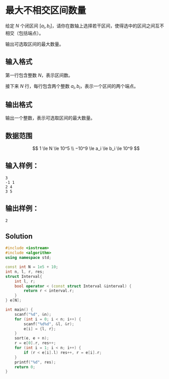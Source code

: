 # 最大不相交区间数量

给定 $N$ 个闭区间 $[a_i,b_i]$，请你在数轴上选择若干区间，使得选中的区间之间互不相交（包括端点）。

输出可选取区间的最大数量。

## 输入格式

第一行包含整数 $N$，表示区间数。

接下来 $N$ 行，每行包含两个整数 $a_i,b_i$，表示一个区间的两个端点。

## 输出格式

输出一个整数，表示可选取区间的最大数量。

## 数据范围

$$
1 \le N \le 10^5 \\
−10^9 \le a_i \le b_i \le 10^9
$$

## 输入样例：

```text
3
-1 1
2 4
3 5
```

## 输出样例：

```text
2
```

## Solution

```Cpp
#include <iostream>
#include <algorithm>
using namespace std;

const int N = 1e5 + 10;
int n, l, r, res;
struct Interval{
    int l, r;
    bool operator < (const struct Interval &interval) {
        return r < interval.r;
    }
} e[N];

int main() {
    scanf("%d", &n);
    for (int i = 0; i < n; i++) {
        scanf("%d%d", &l, &r);
        e[i] = {l, r};
    }
    sort(e, e + n);
    r = e[0].r, res++;
    for (int i = 1; i < n; i++) {
        if (r < e[i].l) res++, r = e[i].r;
    }
    printf("%d", res);
    return 0;
}
```
